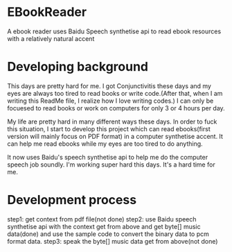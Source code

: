 # EBookReader
A ebook reader uses Baidu Speech synthetise api to read ebook resources with a relatively natural accent

# Developing background
This days are pretty hard for me. I got Conjunctivitis these days and my eyes are always too tired to read books or write code.(After that, when I am writing this ReadMe file, I realize how I love writing codes.) I can only be focuesed to read books or work on computers for only  3 or 4 hours per day.

My life are pretty hard in many different ways these days.
In order to fuck this situation, I start to develop this project which can read ebooks(first version will mainly focus on PDF format) in a computer synthetise accent. It can help me read ebooks while my eyes are too tired to do anything.

It now uses Baidu's speech synthetise api to help me do the computer speech job soundly.
I'm working super hard this days. It's a hard time for me.

# Development process
step1: get context from pdf file(not done)
step2: use Baidu speech synthetise api with the context get from above and get byte[] music data(done) and use the sample code to convert the binary data to pcm format data.
step3: speak the byte[] music data get from above(not done)

